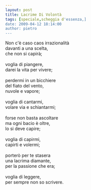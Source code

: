 ```yaml
---
layout: post
title: Lacrime Di Volontà
tags: [speciale,scheggia d'essenza,]
date: 2009-04-12 18:14:00
author: pietro
---
```

Non c'è caso caos irrazionalità<br/>davanti a una scelta,<br/>che non si capirà;<br/><br/>voglia di piangere,<br/>darei la vita per vivere;<br/><br/>perdermi in un bicchiere<br/>del fiato del vento,<br/>nuvole e vapore;<br/><br/>voglia di cantarmi,<br/>volare via e schiantarmi;<br/><br/>forse non basta ascoltare<br/>ma ogni bacio è oltre,<br/>lo si deve capire;<br/><br/>voglia di capirmi,<br/>capirti e volermi;<br/><br/>porterò per te stasera<br/>una lacrima diamante,<br/>per la passione che era;<br/><br/>voglia di leggere,<br/>per sempre non so scrivere.
